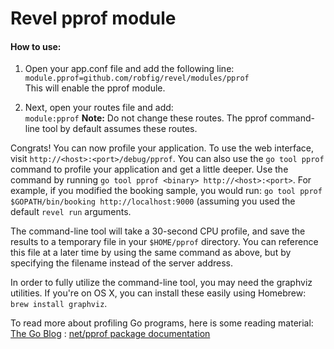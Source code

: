 Revel pprof module
============

#### How to use:

1. Open your app.conf file and add the following line:  
`module.pprof=github.com/robfig/revel/modules/pprof`  
This will enable the pprof module.

2. Next, open your routes file and add:  
`module:pprof` **Note:** Do not change these routes. The pprof command-line tool by default assumes these routes.

Congrats! You can now profile your application. To use the web interface, visit `http://<host>:<port>/debug/pprof`. You can also use the `go tool pprof` command to profile your application and get a little deeper. Use the command by running `go tool pprof <binary> http://<host>:<port>`. For example, if you modified the booking sample, you would run: `go tool pprof $GOPATH/bin/booking http://localhost:9000` (assuming you used the default `revel run` arguments.

The command-line tool will take a 30-second CPU profile, and save the results to a temporary file in your `$HOME/pprof` directory. You can reference this file at a later time by using the same command as above, but by specifying the filename instead of the server address.

In order to fully utilize the command-line tool, you may need the graphviz utilities. If you're on OS X, you can install these easily using Homebrew: `brew install graphviz`.

To read more about profiling Go programs, here is some reading material: [The Go Blog](http://blog.golang.org/profiling-go-programs) : [net/pprof package documentation](http://golang.org/pkg/net/http/pprof/)